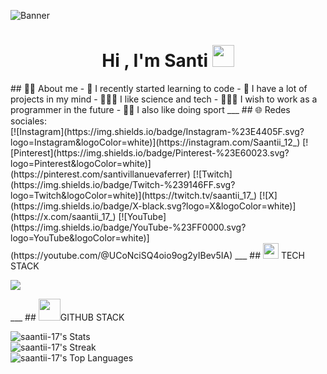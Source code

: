 ![Banner](.jpg)
<h1 align="center"><b>Hi , I'm Santi </b><img src="https://media.giphy.com/media/hvRJCLFzcasrR4ia7z/giphy.gif" width="35"></h1>
## 👦🏼 About me
- 🌼 I recently started learning to code
- 🔭 I have a lot of projects in my mind
- 👨🏼‍🔬 I like science and tech
- 👨🏼‍💻 I wish to work as a programmer in the future
- 💪🏼 I also like doing sport
___
## 🌐 Redes sociales:
<br>
[![Instagram](https://img.shields.io/badge/Instagram-%23E4405F.svg?logo=Instagram&logoColor=white)](https://instagram.com/Saantii_12_) [![Pinterest](https://img.shields.io/badge/Pinterest-%23E60023.svg?logo=Pinterest&logoColor=white)](https://pinterest.com/santivillanuevaferrer) [![Twitch](https://img.shields.io/badge/Twitch-%239146FF.svg?logo=Twitch&logoColor=white)](https://twitch.tv/saantii_17_) [![X](https://img.shields.io/badge/X-black.svg?logo=X&logoColor=white)](https://x.com/saantii_17_) [![YouTube](https://img.shields.io/badge/YouTube-%23FF0000.svg?logo=YouTube&logoColor=white)](https://youtube.com/@UCoNciSQ4oio9og2yIBev5IA) 
___
## <img src="https://media2.giphy.com/media/QssGEmpkyEOhBCb7e1/giphy.gif?cid=ecf05e47a0n3gi1bfqntqmob8g9aid1oyj2wr3ds3mg700bl&rid=giphy.gif" width ="25"> TECH STACK

<p align="left">
  <a href="https://skillicons.dev">
    <img src="https://skillicons.dev/icons?i=git,github,html,css,js,py,linux,bash,vim,vscode,arduino,blender&perline=6"/>
  </a>
</p>
___
## <img src="https://media.giphy.com/media/iY8CRBdQXODJSCERIr/giphy.gif" width="35">GITHUB STACK

![saantii-17's Stats](https://github-readme-stats.vercel.app/api?username=saantii-17&theme=tokyonight&show_icons=true&hide_border=true&count_private=false)
<br>
![saantii-17's Streak](https://github-readme-streak-stats.herokuapp.com/?user=saantii-17&theme=tokyonight&hide_border=true)
<br>
![saantii-17's Top Languages](https://github-readme-stats.vercel.app/api/top-langs/?username=saantii-17&theme=tokyonight&show_icons=true&hide_border=true&layout=compact)

